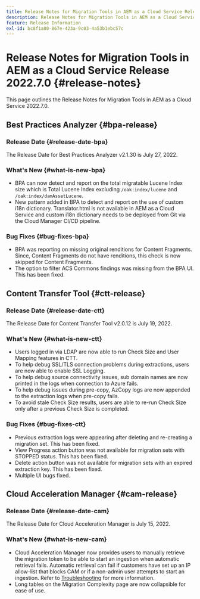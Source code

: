 ```yaml
---
title: Release Notes for Migration Tools in AEM as a Cloud Service Release 2022.7.0
description: Release Notes for Migration Tools in AEM as a Cloud Service Release 2022.7.0
feature: Release Information
exl-id: bc8f1a80-867e-423a-9c03-4a53b1ebc57c
---
```

# Release Notes for Migration Tools in AEM as a Cloud Service Release 2022.7.0 {#release-notes}

This page outlines the Release Notes for Migration Tools in AEM as a Cloud Service 2022.7.0.

## Best Practices Analyzer {#bpa-release}

### Release Date {#release-date-bpa}

The Release Date for Best Practices Analyzer v2.1.30 is July 27, 2022.

### What's New {#what-is-new-bpa}

* BPA can now detect and report on the total migratable Lucene Index size which is Total Lucene Index excluding `/oak:index/lucene` and `/oak:index/damAssetLucene`.
* New pattern added in BPA to detect and report on the use of custom i18n dictionary. Translator.html is not available in AEM as a Cloud Service and custom i18n dictionary needs to be deployed from Git via the Cloud Manager CI/CD pipeline.

### Bug Fixes {#bug-fixes-bpa}

* BPA was reporting on missing original renditions for Content Fragments. Since, Content Fragments do not have renditions, this check is now skipped for Content Fragments.
* The option to filter ACS Commons findings was missing from the BPA UI. This has been fixed.

## Content Transfer Tool {#ctt-release}

### Release Date {#release-date-ctt}

The Release Date for Content Transfer Tool v2.0.12 is July 19, 2022.

### What's New {#what-is-new-ctt}

* Users logged in via LDAP are now able to run Check Size and User Mapping features in CTT.
* To help debug SSL/TLS connection problems during extractions, users are now able to enable SSL Logging.
* To help debug source connectivity issues, sub domain names are now printed in the logs when connection to Azure fails.
* To help debug issues during pre-copy, AzCopy logs are now appended to the extraction logs when pre-copy fails.
* To avoid stale Check Size results, users are able to re-run Check Size only after a previous Check Size is completed.

### Bug Fixes {#bug-fixes-ctt}

* Previous extraction logs were appearing after deleting and re-creating a migration set. This has been fixed.
* View Progress action button was not available for migration sets with STOPPED status. This has been fixed.
* Delete action button was not available for migration sets with an expired extraction key. This has been fixed.
* Multiple UI bugs fixed.

## Cloud Acceleration Manager {#cam-release}

### Release Date {#release-date-cam}

The Release Date for Cloud Acceleration Manager is July 15, 2022.

### What's New {#what-is-new-cam}

* Cloud Acceleration Manager now provides users to manually retrieve the migration token to be able to start an ingestion when automatic retrieval fails. Automatic retrieval can fail if customers have set up an IP allow-list that blocks CAM or if a non-admin user attempts to start an ingestion. Refer to [Troubleshooting](/help/journey-migration/content-transfer-tool/using-content-transfer-tool/ingesting-content.md#troubleshooting) for more information.
* Long tables on the Migration Complexity page are now collapsible for ease of use.
